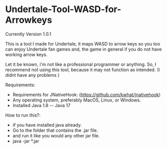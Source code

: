 # Undertale-Tool-WASD-for-Arrowkeys
Currently Version 1.0.1

This is a tool I made for Undertale, it maps WASD to arrow keys so you too can enjoy Undertale fan games and, the game in general if you do not have working arrow keys.

Let it be known, i'm not like a professional programmer or anything. So, I recommend not using this tool, because it may not function as intended. (I didnt have any problems )



Requirements:
  - Requirements for JNativeHook: (https://github.com/kwhat/jnativehook)
  - Any operating system, preferably MacOS, Linux, or Windows.
  - Installed Java 1.8 -- Java 17

How to run this?:
  - if you have installed java already.
  - Go to the folder that contains the .jar file.
  - and run it like you would any other jar file.
  - java -jar *.jar
